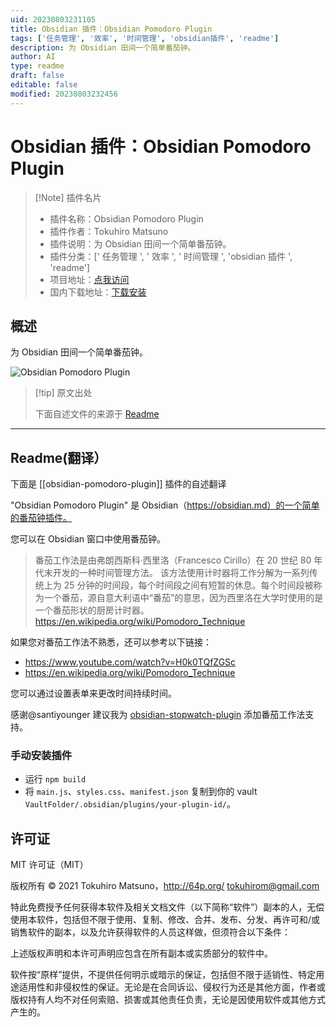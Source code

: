 ```yaml
---
uid: 20230803231105
title: Obsidian 插件：Obsidian Pomodoro Plugin
tags: ['任务管理', '效率', '时间管理', 'obsidian插件', 'readme']
description: 为 Obsidian 田间一个简单番茄钟。
author: AI
type: readme
draft: false
editable: false
modified: 20230803232456
---
```


# Obsidian 插件：Obsidian Pomodoro Plugin

> [!Note] 插件名片
> - 插件名称：Obsidian Pomodoro Plugin
> - 插件作者：Tokuhiro Matsuno
> - 插件说明：为 Obsidian 田间一个简单番茄钟。
> - 插件分类：[' 任务管理 ', ' 效率 ', ' 时间管理 ', 'obsidian 插件 ', 'readme']
> - 项目地址：[点我访问](https://github.com/tokuhirom/obsidian-pomodoro-plugin)
> - 国内下载地址：[下载安装](https://pkmer.cn/products/plugin/pluginMarket/?obsidian-pomodoro-plugin)

## 概述

为 Obsidian 田间一个简单番茄钟。

![Obsidian Pomodoro Plugin](https://cdn.pkmer.cn/covers/obsidian-pomodoro-plugin.PNG!pkmer)

> [!tip] 原文出处
>
>下面自述文件的来源于 [Readme](https://ghproxy.net/https://raw.githubusercontent.com/tokuhirom/obsidian-pomodoro-plugin/master/README.md)
>

---

## Readme(翻译）

下面是 [[obsidian-pomodoro-plugin]] 插件的自述翻译

"Obsidian Pomodoro Plugin" 是 Obsidian（<https://obsidian.md）的一个简单的番茄钟插件。>

您可以在 Obsidian 窗口中使用番茄钟。

> 番茄工作法是由弗朗西斯科·西里洛（Francesco Cirillo）在 20 世纪 80 年代末开发的一种时间管理方法。
> 该方法使用计时器将工作分解为一系列传统上为 25 分钟的时间段，每个时间段之间有短暂的休息。每个时间段被称为一个番茄，源自意大利语中“番茄”的意思，因为西里洛在大学时使用的是一个番茄形状的厨房计时器。
> <https://en.wikipedia.org/wiki/Pomodoro_Technique>

如果您对番茄工作法不熟悉，还可以参考以下链接：

- <https://www.youtube.com/watch?v=H0k0TQfZGSc>
- <https://en.wikipedia.org/wiki/Pomodoro_Technique>

您可以通过设置表单来更改时间持续时间。

感谢@santiyounger 建议我为 [obsidian-stopwatch-plugin](https://github.com/tokuhirom/obsidian-stopwatch-plugin) 添加番茄工作法支持。

### 手动安装插件

- 运行 `npm build`
- 将 `main.js`、`styles.css`、`manifest.json` 复制到你的 vault `VaultFolder/.obsidian/plugins/your-plugin-id/`。

## 许可证

MIT 许可证（MIT）

版权所有 © 2021 Tokuhiro Matsuno，<http://64p.org/> <tokuhirom@gmail.com>

特此免费授予任何获得本软件及相关文档文件（以下简称“软件”）副本的人，无偿使用本软件，包括但不限于使用、复制、修改、合并、发布、分发、再许可和/或销售软件的副本，以及允许获得软件的人员这样做，但须符合以下条件：

上述版权声明和本许可声明应包含在所有副本或实质部分的软件中。

软件按“原样”提供，不提供任何明示或暗示的保证，包括但不限于适销性、特定用途适用性和非侵权性的保证。无论是在合同诉讼、侵权行为还是其他方面，作者或版权持有人均不对任何索赔、损害或其他责任负责，无论是因使用软件或其他方式产生的。

